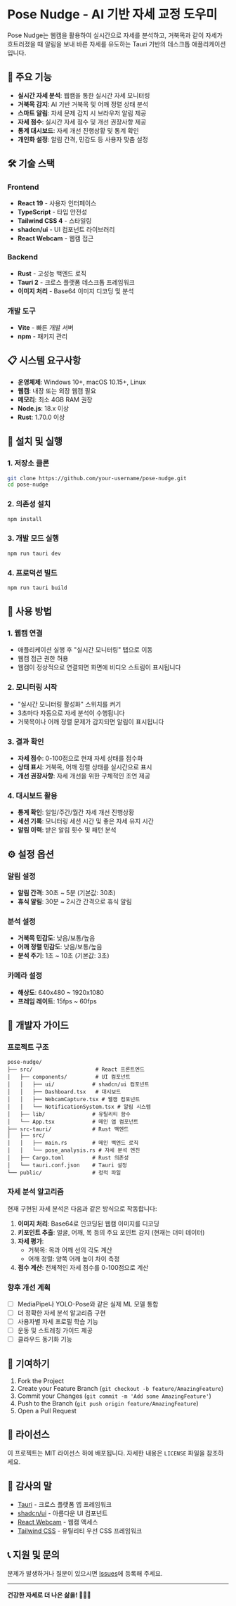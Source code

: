 # Pose Nudge - AI 기반 자세 교정 도우미

Pose Nudge는 웹캠을 활용하여 실시간으로 자세를 분석하고, 거북목과 같이 자세가 흐트러졌을 때 알림을 보내 바른 자세를 유도하는 Tauri 기반의 데스크톱 애플리케이션입니다.

## 🚀 주요 기능

- **실시간 자세 분석**: 웹캠을 통한 실시간 자세 모니터링
- **거북목 감지**: AI 기반 거북목 및 어깨 정렬 상태 분석
- **스마트 알림**: 자세 문제 감지 시 브라우저 알림 제공
- **자세 점수**: 실시간 자세 점수 및 개선 권장사항 제공
- **통계 대시보드**: 자세 개선 진행상황 및 통계 확인
- **개인화 설정**: 알림 간격, 민감도 등 사용자 맞춤 설정

## 🛠️ 기술 스택

### Frontend
- **React 19** - 사용자 인터페이스
- **TypeScript** - 타입 안전성
- **Tailwind CSS 4** - 스타일링
- **shadcn/ui** - UI 컴포넌트 라이브러리
- **React Webcam** - 웹캠 접근

### Backend
- **Rust** - 고성능 백엔드 로직
- **Tauri 2** - 크로스 플랫폼 데스크톱 프레임워크
- **이미지 처리** - Base64 이미지 디코딩 및 분석

### 개발 도구
- **Vite** - 빠른 개발 서버
- **npm** - 패키지 관리

## 📋 시스템 요구사항

- **운영체제**: Windows 10+, macOS 10.15+, Linux
- **웹캠**: 내장 또는 외장 웹캠 필요
- **메모리**: 최소 4GB RAM 권장
- **Node.js**: 18.x 이상
- **Rust**: 1.70.0 이상

## 🚀 설치 및 실행

### 1. 저장소 클론
```bash
git clone https://github.com/your-username/pose-nudge.git
cd pose-nudge
```

### 2. 의존성 설치
```bash
npm install
```

### 3. 개발 모드 실행
```bash
npm run tauri dev
```

### 4. 프로덕션 빌드
```bash
npm run tauri build
```

## 📱 사용 방법

### 1. 웹캠 연결
- 애플리케이션 실행 후 "실시간 모니터링" 탭으로 이동
- 웹캠 접근 권한 허용
- 웹캠이 정상적으로 연결되면 화면에 비디오 스트림이 표시됩니다

### 2. 모니터링 시작
- "실시간 모니터링 활성화" 스위치를 켜기
- 3초마다 자동으로 자세 분석이 수행됩니다
- 거북목이나 어깨 정렬 문제가 감지되면 알림이 표시됩니다

### 3. 결과 확인
- **자세 점수**: 0-100점으로 현재 자세 상태를 점수화
- **상태 표시**: 거북목, 어깨 정렬 상태를 실시간으로 표시
- **개선 권장사항**: 자세 개선을 위한 구체적인 조언 제공

### 4. 대시보드 활용
- **통계 확인**: 일일/주간/월간 자세 개선 진행상황
- **세션 기록**: 모니터링 세션 시간 및 좋은 자세 유지 시간
- **알림 이력**: 받은 알림 횟수 및 패턴 분석

## ⚙️ 설정 옵션

### 알림 설정
- **알림 간격**: 30초 ~ 5분 (기본값: 30초)
- **휴식 알림**: 30분 ~ 2시간 간격으로 휴식 알림

### 분석 설정
- **거북목 민감도**: 낮음/보통/높음
- **어깨 정렬 민감도**: 낮음/보통/높음
- **분석 주기**: 1초 ~ 10초 (기본값: 3초)

### 카메라 설정
- **해상도**: 640x480 ~ 1920x1080
- **프레임 레이트**: 15fps ~ 60fps

## 🔧 개발자 가이드

### 프로젝트 구조
```
pose-nudge/
├── src/                    # React 프론트엔드
│   ├── components/         # UI 컴포넌트
│   │   ├── ui/            # shadcn/ui 컴포넌트
│   │   ├── Dashboard.tsx   # 대시보드
│   │   ├── WebcamCapture.tsx # 웹캠 컴포넌트
│   │   └── NotificationSystem.tsx # 알림 시스템
│   ├── lib/               # 유틸리티 함수
│   └── App.tsx            # 메인 앱 컴포넌트
├── src-tauri/             # Rust 백엔드
│   ├── src/
│   │   ├── main.rs        # 메인 백엔드 로직
│   │   └── pose_analysis.rs # 자세 분석 엔진
│   ├── Cargo.toml         # Rust 의존성
│   └── tauri.conf.json    # Tauri 설정
└── public/                # 정적 파일
```

### 자세 분석 알고리즘
현재 구현된 자세 분석은 다음과 같은 방식으로 작동합니다:

1. **이미지 처리**: Base64로 인코딩된 웹캠 이미지를 디코딩
2. **키포인트 추출**: 얼굴, 어깨, 목 등의 주요 포인트 감지 (현재는 더미 데이터)
3. **자세 평가**: 
   - 거북목: 목과 어깨 선의 각도 계산
   - 어깨 정렬: 양쪽 어깨 높이 차이 측정
4. **점수 계산**: 전체적인 자세 점수를 0-100점으로 계산

### 향후 개선 계획
- [ ] MediaPipe나 YOLO-Pose와 같은 실제 ML 모델 통합
- [ ] 더 정확한 자세 분석 알고리즘 구현
- [ ] 사용자별 자세 프로필 학습 기능
- [ ] 운동 및 스트레칭 가이드 제공
- [ ] 클라우드 동기화 기능

## 🤝 기여하기

1. Fork the Project
2. Create your Feature Branch (`git checkout -b feature/AmazingFeature`)
3. Commit your Changes (`git commit -m 'Add some AmazingFeature'`)
4. Push to the Branch (`git push origin feature/AmazingFeature`)
5. Open a Pull Request

## 📄 라이선스

이 프로젝트는 MIT 라이선스 하에 배포됩니다. 자세한 내용은 `LICENSE` 파일을 참조하세요.

## 🙏 감사의 말

- [Tauri](https://tauri.app/) - 크로스 플랫폼 앱 프레임워크
- [shadcn/ui](https://ui.shadcn.com/) - 아름다운 UI 컴포넌트
- [React Webcam](https://github.com/mozmorris/react-webcam) - 웹캠 액세스
- [Tailwind CSS](https://tailwindcss.com/) - 유틸리티 우선 CSS 프레임워크

## 📞 지원 및 문의

문제가 발생하거나 질문이 있으시면 [Issues](https://github.com/your-username/pose-nudge/issues)에 등록해 주세요.

---

**건강한 자세로 더 나은 삶을! 🏃‍♂️💪**
